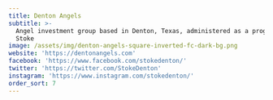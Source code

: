 ```yaml
---
title: Denton Angels
subtitle: >-
  Angel investment group based in Denton, Texas, administered as a program of
  Stoke
image: /assets/img/denton-angels-square-inverted-fc-dark-bg.png
website: 'https://dentonangels.com'
facebook: 'https://www.facebook.com/stokedenton/'
twitter: 'https://twitter.com/StokeDenton'
instagram: 'https://www.instagram.com/stokedenton/'
order_sort: 7
---
```


